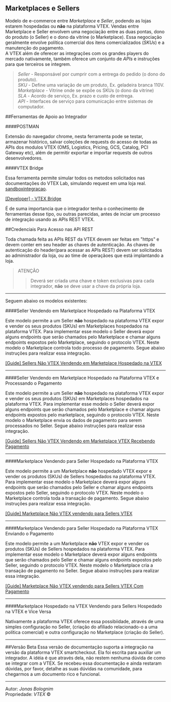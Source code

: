 ## Marketplaces e Sellers

Modelo de e-commerce entre _Marketplace_ e _Seller_, podendo as lojas estarem hospedadas ou **não** na plataforma VTEX. Vendas entre Marketplace e Seller envolvem uma negociação entre as duas pontas, dono do produto (o Seller) e o dono da vitrine (o Marketplace). Essa negociação geralmente envolve política comercial dos itens comercializados (_SKUs_) e a manutenção do pagamento.</br>
A VTEX além de oferecer as integrações com os grandes players do mercado nativamente, também oferece um conjunto de _APIs_ e instruções para que terceiros se integrem.


> _Seller_ - Responsável por cumprir com a entrega do pedido (o dono do produto).</br>
> _SKU_ - Define uma variação de um produto, Ex. geladeira branca 110V.</br>
> _Marketplace_ - Vitrine onde se expõe os SKUs (o dono da vitrine)</br>
> _SLA_ - Acordo de serviço, Ex. prazo e custo de entrega.</br>
> _API_ - Interfaces de serviço para comunicação entre sistemas de computador.</br>

##Ferramentas de Apoio ao Integrador

####POSTMAN

Extensão do navegador chrome, nesta ferramenta pode se testar, armazenar histórico, salvar coleções de requests do acesso de todas as APIs dos modulos VTEX (OMS, Logistics, Pricing, GCS, Catalog, PCI Gateway etc), além de permitir exportar e importar requests de outros desenvolvedores.

####VTEX Bridge

Essa ferramenta permite simular todos os metodos solicitados nas documentações do VTEX Lab, simulando request em uma loja real.
[sandboxintegracao](http://sandboxintegracao.vtexcommercestable.com.br).

<a title="VTEX Bridge" href="http://bridge.vtexlab.com.br/" target="_blank">[Developer] - VTEX Bridge</a>

É de suma importancia que o integrador tenha o conhecimento de ferramentas desse tipo, ou outras parecidas, antes de inciar um processo de integração usando as APIs REST VTEX.


##Credenciais Para Acesso nas API REST


Toda chamada feita as APIs REST da VTEX devem ser feitas em "https" e devem conter em seu header as chaves de autenticação. As chaves de autenticação do header(para acessar as APIs REST) devem ser solicitados ao administrador da loja, ou ao time de operaçãoes que está implantando a loja.

> ATENÇÂO
>> Deverá ser criada uma chave e token exclusivas para cada integrador, **não** se deve usar a chave da própria loja.

- - -

Seguem abaixo os modelos existentes:

####Seller Vendendo em Marketplace Hospedado na Plataforma VTEX


Este modelo permite a um Seller **não** hospedado na plataforma VTEX expor e vender os seus produtos (SKUs) em Marketplaces hospedados na plataforma VTEX. Para implementar esse modelo o Seller deverá expor alguns endpoints que serão chamados pelo Marketplace e chamar alguns endpoints expostos pelo Marketplace, seguindo o protocolo VTEX. Neste modelo o Marketplace controla todo processo de pagamento. Segue abaixo instruções para realizar essa integração.

[[Guide] Sellers Não VTEX Vendendo em Marketplace Hospedado na VTEX](http://vtex.github.io/docs/integracao/marketplace/seller-não-vtex/index.html)

- - -

####Seller Vendendo em Marketplace Hospedado na Plataforma VTEX e Processando o Pagamento


Este modelo permite a um Seller **não** hospedado na plataforma VTEX expor e vender os seus produtos (SKUs) em Marketplaces hospedados na plataforma VTEX. Para implementar esse modelo o Seller deverá expor alguns endpoints que serão chamados pelo Marketplace e chamar alguns endpoints expostos pelo marketplace, seguindo o protocolo VTEX. Neste modelo o Marketplace envia os dados de pagamento para serem processados no Seller. Segue abaixo instruções para realizar essa integração.

[[Guide] Sellers Não VTEX Vendendo em Marketplace VTEX Recebendo Pagamento](http://vtex.github.io/docs/integracao/marketplace/seller-não-vtex-com-pgto/index.html)

- - -

####Marketplace Vendendo para Seller Hospedado na Plataforma VTEX


Este modelo permite a um Marketplace **não** hospedado VTEX expor e vender os produtos (SKUs) de Sellers hospedados na plataforma VTEX. Para implementar esse modelo o Marketplace deverá expor alguns endpoints que serão chamados pelo Seller e chamar alguns endpoints expostos pelo Seller, seguindo o protocolo VTEX. Neste modelo o Marketplace controla toda a transação de pagamento. Segue abaixo instruções para realizar essa integração.

[[Guide] Marketplace Não VTEX vendendo para Sellers VTEX](http://vtex.github.io/docs/integracao/marketplace/canal-de-vendas-nao-vtex/index.html)

- - -

####Marketplace Vendendo para Seller Hospedado na Plataforma VTEX Enviando o Pagamento

Este modelo permite a um Marketplace **não** VTEX expor e vender os produtos (SKUs) de Sellers hospedados na plataforma VTEX. Para implementar esse modelo o Marketplace deverá expor alguns endpoints que serão chamados pelo Seller e chamar alguns endpoints expostos pelo Seller, seguindo o protocolo VTEX. Neste modelo o Marketplace cria a transação de pagamento no Seller. Segue abaixo instruções para realizar essa integração.

[[Guide] Marketplace Não VTEX vendendo para Sellers VTEX Com Pagamento](http://vtex.github.io/docs/integracao/marketplace/canal-de-vendas-nao-vtex-com-pgto/index.html)

- - -

####Marketplace Hospedado na VTEX Vendendo para Sellers Hospedado na VTEX e Vice Versa


Nativamente a plataforma VTEX oferece essa possibiidade, através de uma simples configuração no Seller, (criação do afiliado relacionado-o a uma política comercial) e outra configuração no Marketplace (criação do Seller).

- - -


##Versão Beta
Essa versão de documentação suporta a integração na versão da plataforma VTEX smartcheckout. Ela foi escrita para auxiliar um integrador. A idéia é que através dela, não  restem nenhuma dúvida de como se integrar com a VTEX. Se recebeu essa documentação e ainda restaram dúvidas, por favor, detalhe as suas dúvidas na comunidade, para chegarmos a um documento rico e funcional.

---

Autor: _Jonas Bolognim_</br>
Propriedade: _VTEX_ &copy;</br>
